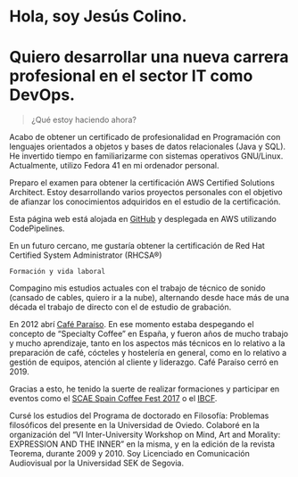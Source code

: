 # Hola, soy Jesús Colino. 
# Quiero desarrollar una nueva carrera profesional en el sector IT como DevOps.
 
> ¿Qué estoy haciendo ahora?

Acabo de obtener un certificado de profesionalidad en Programación con lenguajes orientados a objetos y bases de datos relacionales (Java y SQL).
He invertido tiempo en familiarizarme con sistemas operativos GNU/Linux. Actualmente, utilizo Fedora 41 en mi ordenador personal. 

Preparo el examen para obtener la certificación AWS Certified Solutions Architect. Estoy desarrollando varios proyectos personales con el objetivo de afianzar los conocimientos adquiridos en el estudio de la certificación. 

Esta página web está alojada en [GitHub](https://github.com/jcolinosantos/my-cv)  y desplegada en AWS utilizando CodePipelines.

En un futuro cercano, me gustaría obtener la certificación de Red Hat Certified System Administrator (RHCSA®)


    Formación y vida laboral

Compagino mis estudios actuales con el trabajo de técnico de sonido (cansado de cables, quiero ir a la nube), alternando desde hace más de una década  el trabajo de directo con el de estudio de grabación.

En 2012 abrí [Café Paraíso](https://www.instagram.com/elcafeparaiso).
En ese momento estaba despegando el concepto de “Specialty Coffee” en España, y fueron años de mucho trabajo y mucho aprendizaje, tanto en los aspectos más técnicos en lo relativo a la preparación de café, cócteles y hostelería en general, como en lo relativo a gestión de equipos, atención al cliente y liderazgo. Café Paraíso cerró en 2019.

Gracias a esto, he tenido la suerte de realizar formaciones y participar en eventos como el [SCAE Spain Coffee Fest 2017](https://www.sanagustin.com/san-agustin-pontevedra-scae-2017/) o el [IBCF](https://www.instagram.com/ibcoffeefestival/?hl=es). 

Cursé los estudios del Programa de doctorado en Filosofía: Problemas filosóficos del presente en la Universidad de Oviedo.
Colaboré en la organización del “VI Inter-University Workshop on Mind, Art and Morality: EXPRESSION AND THE INNER” en la misma, y en la edición de la revista Teorema, durante 2009 y 2010.
Soy Licenciado en Comunicación Audiovisual por la Universidad SEK de Segovia.

